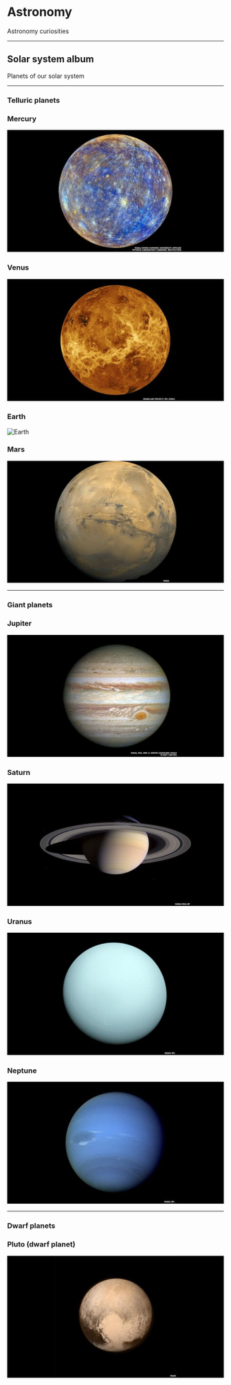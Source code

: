 # Astronomy
Astronomy curiosities

---

## Solar system album
Planets of our solar system

---

### Telluric planets
### Mercury
![Mercury](https://github.com/dnatividade/astronomy/blob/master/Images/01-mercury%20-%20150716080034_planets_1.jpg)

### Venus
![Venus](https://github.com/dnatividade/astronomy/blob/master/Images/02-venus%20-%20150716080035_planets_4.jpg)

### Earth
![Earth](https://github.com/dnatividade/astronomy/blob/master/Images/03-earth%20-%20The_Earth_seen_from_Apollo_17.jpg)

### Mars
![Mars](https://github.com/dnatividade/astronomy/blob/master/Images/04-mars%20-%20150716082356_planets-2a.jpg)

---

### Giant planets
### Jupiter
![alt text](https://github.com/dnatividade/astronomy/blob/master/Images/05-jupiter%20-%20150716080035_planets_5.jpg)

### Saturn
![Jupiter](https://github.com/dnatividade/astronomy/blob/master/Images/06-saturn%20-%20150716080035_planets_6.jpg)

### Uranus
![alt text](https://github.com/dnatividade/astronomy/blob/master/Images/07-uranus%20-%20150716080036_planets_7.jpg)

### Neptune
![Uranus](https://github.com/dnatividade/astronomy/blob/master/Images/08-neptune%20-%20150716080036_planets_8.jpg)

---

### Dwarf planets
### Pluto (dwarf planet)
![Pluto](https://github.com/dnatividade/astronomy/blob/master/Images/09-pluto%20-%20150716080036_planets_9.jpg)


